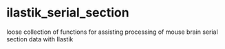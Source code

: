 # ilastik_serial_section
loose collection of functions for assisting processing of mouse brain serial section data with Ilastik
